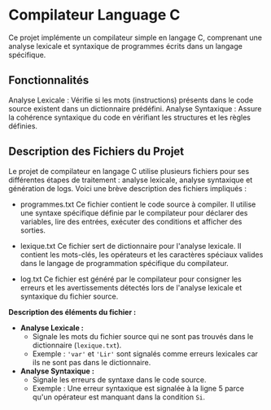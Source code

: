 # Compilateur Language C
Ce projet implémente un compilateur simple en langage C, comprenant une analyse lexicale et syntaxique de programmes écrits dans un langage spécifique.

## Fonctionnalités
Analyse Lexicale : Vérifie si les mots (instructions) présents dans le code source existent dans un dictionnaire prédéfini.
Analyse Syntaxique : Assure la cohérence syntaxique du code en vérifiant les structures et les règles définies.

## Description des Fichiers du Projet
Le projet de compilateur en langage C utilise plusieurs fichiers pour ses différentes étapes de traitement : analyse lexicale, analyse syntaxique et génération de logs. Voici une brève description des fichiers impliqués :

* programmes.txt
Ce fichier contient le code source à compiler. Il utilise une syntaxe spécifique définie par le compilateur pour déclarer des variables, lire des entrées, exécuter des conditions et afficher des sorties.

* lexique.txt
Ce fichier sert de dictionnaire pour l'analyse lexicale. Il contient les mots-clés, les opérateurs et les caractères spéciaux valides dans le langage de programmation spécifique du compilateur.

* log.txt
Ce fichier est généré par le compilateur pour consigner les erreurs et les avertissements détectés lors de l'analyse lexicale et syntaxique du fichier source.

**Description des éléments du fichier :**

* **Analyse Lexicale :**
    * Signale les mots du fichier source qui ne sont pas trouvés dans le dictionnaire (`lexique.txt`).
    * Exemple : `'var'` et `'Lir'` sont signalés comme erreurs lexicales car ils ne sont pas dans le dictionnaire.
* **Analyse Syntaxique :**
    * Signale les erreurs de syntaxe dans le code source.
    * Exemple : Une erreur syntaxique est signalée à la ligne 5 parce qu'un opérateur est manquant dans la condition `Si`.

